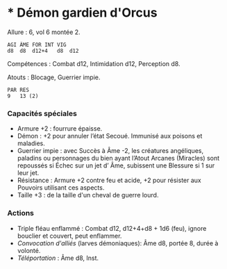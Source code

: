 # * Démon gardien d'Orcus

Allure : 6, vol 6 montée 2.

	AGI	ÂME	FOR	INT	VIG
	d8	d8	d12+4	d8	d12

Compétences : Combat d12, Intimidation d12, Perception d8.

Atouts : Blocage, Guerrier impie.

	PAR	RES
	9	13 (2)

### Capacités spéciales
- Armure +2 : fourrure épaisse.
- Démon : +2 pour annuler l’état Secoué. Immunisé aux poisons et maladies.
- Guerrier impie : avec Succès à Âme -2, les créatures angéliques, paladins ou personnages du bien ayant l’Atout Arcanes (Miracles) sont repoussés si Échec sur un jet d’ Âme, subissent une Blessure si 1 sur leur jet.
- Résistance : Armure +2 contre feu et acide, +2 pour résister aux Pouvoirs utilisant ces aspects.
- Taille +3 : de la taille d'un cheval de guerre lourd.

### Actions
- Triple fléau enflammé : Combat d12, d12+4+d8 + 1d6 (feu), ignore bouclier et couvert, peut enflammer. 
- _Convocation d'alliés_ (larves démoniaques): Âme d8, portée 8, durée à volonté.
- _Téléportation_ : Âme d8, Inst.
